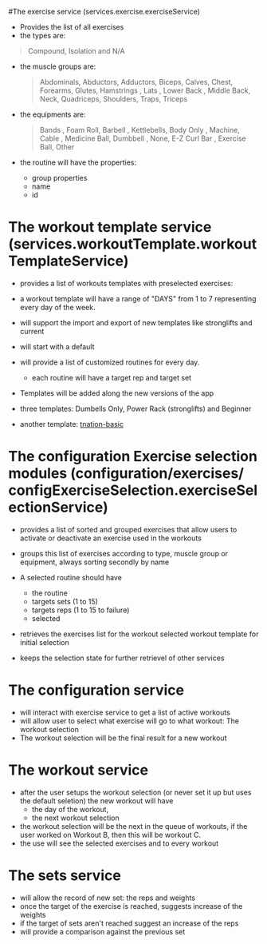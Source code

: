 #The exercise service (services.exercise.exerciseService)

- Provides the list of all exercises
- the types are:  

>    Compound, Isolation and N/A

- the muscle groups are: 

   > Abdominals, Abductors, Adductors, Biceps, Calves, Chest, Forearms, Glutes, Hamstrings , Lats , Lower Back , Middle Back, Neck, Quadriceps, Shoulders, Traps, Triceps

- the equipments are:
    > Bands , Foam Roll, Barbell , Kettlebells, Body Only , Machine, Cable , Medicine Ball, Dumbbell , None, E-Z Curl Bar , Exercise Ball, Other
    
- the routine will have the properties:
    * group properties
    * name
    * id
 

# The workout template service (services.workoutTemplate.workoutTemplateService)

* provides a list of workouts templates with preselected exercises:
* a workout template will have a range of "DAYS" from 1 to 7 representing every day of the week.
* will support the import and export of new templates like stronglifts and current

* will start with a default
* will provide a list of customized routines for every day.
    * each routine will have a target rep and target set
* Templates will be added along the new versions of the app
* three templates: Dumbells Only, Power Rack (stronglifts) and Beginner
* another template: [tnation-basic]
    
    
# The configuration Exercise selection modules (configuration/exercises/ configExerciseSelection.exerciseSelectionService)
- provides a list of sorted and grouped exercises that allow users to activate or deactivate an exercise used in the workouts

- groups this list of exercises according to type, muscle group or equipment, always sorting secondly by name

- A selected routine should have 
    * the routine
    * targets sets (1 to 15)
    * targets reps  (1 to 15 to  failure)
    * selected
- retrieves the exercises list for the workout selected workout template for initial selection
- keeps the selection state for further retrievel of other services


# The configuration service 

* will interact with exercise service to get a list of active workouts
* will allow user to select what exercise will go to what workout: The workout selection
* The workout selection will be the final result for a new workout

# The workout service
* after the user setups the workout selection (or never set it up but uses the default seletion) the new workout will have 
    - the day of the workout, 
    - the next workout selection
* the workout selection will be the next in the queue of workouts, if the user worked on Workout B, then this will be workout C. 
* the use will see the selected exercises and to every workout

# The sets service

* will allow the record of new set: the reps and weights
* once the target of the exercise is reached, suggests increase of the weights 
* if the target of sets aren't reached suggest an increase of the reps
* will provide a  comparison against the previous set

[tnation-basic]:https://www.t-nation.com/workouts/primer-4-big-bad-basic-workouts
[cool-select]:http://codepen.io/mhartington/pen/CImqy
